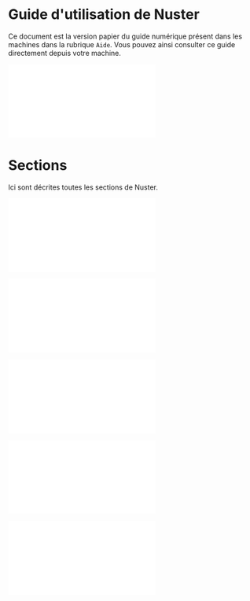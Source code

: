 # Guide d'utilisation de Nuster
Ce document est la version papier du guide numérique présent dans les machines dans la rubrique `Aide`. Vous pouvez ainsi consulter ce guide directement depuis votre machine.

<div style="page-break-after: always;"></div>

![Page principale](index.md)

<div style="page-break-after: always;"></div>

# Sections

Ici sont décrites toutes les sections de Nuster.

![Réglages](sections/40-settings/index.md)

<div style="page-break-after: always;"></div>

![Profils](sections/10-profiles/index.md)

<div style="page-break-after: always;"></div>

![Conteneurs](sections/20-containers/index.md)

<div style="page-break-after: always;"></div>

![Maintenance](sections/30-maintenances/index.md)

<div style="page-break-after: always;"></div>

![Cycles](sections/00-cycles/index.md)
